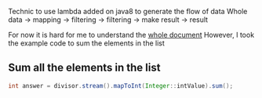 Technic to use lambda added on java8 to generate the flow of data
Whole data -> mapping -> filtering -> filtering -> make result -> result

For now it is hard for me to understand the [whole document](https://futurecreator.github.io/2018/08/26/java-8-streams/)
However, I took the example code to sum the elements in the list

## Sum all the elements in the list
```java
int answer = divisor.stream().mapToInt(Integer::intValue).sum();   
```
